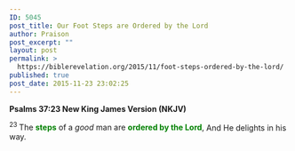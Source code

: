 ```yaml
---
ID: 5045
post_title: Our Foot Steps are Ordered by the Lord
author: Praison
post_excerpt: ""
layout: post
permalink: >
  https://biblerevelation.org/2015/11/foot-steps-ordered-by-the-lord/
published: true
post_date: 2015-11-23 23:02:25
---
```

<p class="passage-display"><strong><span class="passage-display-bcv">Psalms 37:23
</span><span class="passage-display-version">New King James Version (NKJV)</span></strong></p>

<div class="poetry top-1">
<p class="line"><span id="en-NKJV-14474" class="text Ps-37-23"><sup class="versenum">23 </sup>The <span style="color: #008000;"><strong>steps</strong></span> of a <i>good</i> man are <span style="color: #008000;"><strong>ordered by the <span class="small-caps">Lord</span></strong></span>,</span>
<span class="text Ps-37-23">And He delights in his way.</span></p>

</div>